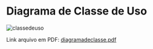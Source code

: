 # Diagrama de Classe de Uso


![classedeuso](https://user-images.githubusercontent.com/103187575/203287302-d3007f14-1978-43f5-a19f-fe5bcbfb5d0e.JPG)



Link arquivo em PDF: [diagramadeclasse.pdf](https://github.com/samuelllopes/Projeto-Fix-IT/files/10066334/diagramadeclasse.pdf)



